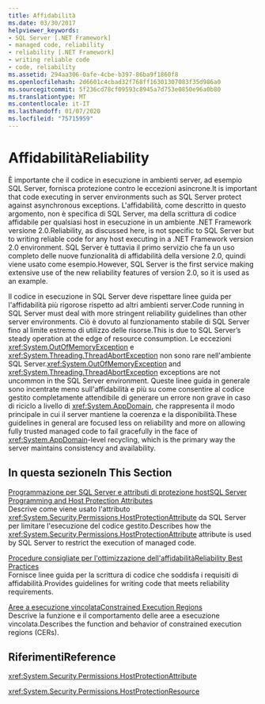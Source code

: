 ```yaml
---
title: Affidabilità
ms.date: 03/30/2017
helpviewer_keywords:
- SQL Server [.NET Framework]
- managed code, reliability
- reliability [.NET Framework]
- writing reliable code
- code, reliability
ms.assetid: 294aa306-0afe-4cbe-b397-86ba9f1860f8
ms.openlocfilehash: 2d6601c4cbad32f768ff16301307083f35d986a0
ms.sourcegitcommit: 5f236cd78cf09593c8945a7d753e0850e96a0b80
ms.translationtype: MT
ms.contentlocale: it-IT
ms.lasthandoff: 01/07/2020
ms.locfileid: "75715959"
---
```

# <a name="reliability"></a><span data-ttu-id="04566-102">Affidabilità</span><span class="sxs-lookup"><span data-stu-id="04566-102">Reliability</span></span>
<span data-ttu-id="04566-103">È importante che il codice in esecuzione in ambienti server, ad esempio SQL Server, fornisca protezione contro le eccezioni asincrone.</span><span class="sxs-lookup"><span data-stu-id="04566-103">It is important that code executing in server environments such as SQL Server protect against asynchronous exceptions.</span></span> <span data-ttu-id="04566-104">L'affidabilità, come descritto in questo argomento, non è specifica di SQL Server, ma della scrittura di codice affidabile per qualsiasi host in esecuzione in un ambiente .NET Framework versione 2.0.</span><span class="sxs-lookup"><span data-stu-id="04566-104">Reliability, as discussed here, is not specific to SQL Server but to writing reliable code for any host executing in a .NET Framework version 2.0 environment.</span></span> <span data-ttu-id="04566-105">SQL Server è tuttavia il primo servizio che fa un uso completo delle nuove funzionalità di affidabilità della versione 2.0, quindi viene usato come esempio.</span><span class="sxs-lookup"><span data-stu-id="04566-105">However, SQL Server is the first service making extensive use of the new reliability features of version 2.0, so it is used as an example.</span></span>  
  
 <span data-ttu-id="04566-106">Il codice in esecuzione in SQL Server deve rispettare linee guida per l'affidabilità più rigorose rispetto ad altri ambienti server.</span><span class="sxs-lookup"><span data-stu-id="04566-106">Code running in SQL Server must deal with more stringent reliability guidelines than other server environments.</span></span> <span data-ttu-id="04566-107">Ciò è dovuto al funzionamento stabile di SQL Server fino al limite estremo di utilizzo delle risorse.</span><span class="sxs-lookup"><span data-stu-id="04566-107">This is due to SQL Server’s steady operation at the edge of resource consumption.</span></span>  <span data-ttu-id="04566-108">Le eccezioni <xref:System.OutOfMemoryException> e <xref:System.Threading.ThreadAbortException> non sono rare nell'ambiente SQL Server.</span><span class="sxs-lookup"><span data-stu-id="04566-108"><xref:System.OutOfMemoryException> and <xref:System.Threading.ThreadAbortException> exceptions are not uncommon in the SQL Server environment.</span></span> <span data-ttu-id="04566-109">Queste linee guida in generale sono incentrate meno sull'affidabilità e più su come consentire al codice gestito completamente attendibile di generare un errore non grave in caso di riciclo a livello di <xref:System.AppDomain>, che rappresenta il modo principale in cui il server mantiene la coerenza e la disponibilità.</span><span class="sxs-lookup"><span data-stu-id="04566-109">These guidelines in general are focused less on reliability and more on allowing fully trusted managed code to fail gracefully in the face of <xref:System.AppDomain>-level recycling, which is the primary way the server maintains consistency and availability.</span></span>  
  
## <a name="in-this-section"></a><span data-ttu-id="04566-110">In questa sezione</span><span class="sxs-lookup"><span data-stu-id="04566-110">In This Section</span></span>  
 [<span data-ttu-id="04566-111">Programmazione per SQL Server e attributi di protezione host</span><span class="sxs-lookup"><span data-stu-id="04566-111">SQL Server Programming and Host Protection Attributes</span></span>](sql-server-programming-and-host-protection-attributes.md)  
 <span data-ttu-id="04566-112">Descrive come viene usato l'attributo <xref:System.Security.Permissions.HostProtectionAttribute> da SQL Server per limitare l'esecuzione del codice gestito.</span><span class="sxs-lookup"><span data-stu-id="04566-112">Describes how the <xref:System.Security.Permissions.HostProtectionAttribute> attribute is used by SQL Server to restrict the execution of managed code.</span></span>  
  
 [<span data-ttu-id="04566-113">Procedure consigliate per l'ottimizzazione dell'affidabilità</span><span class="sxs-lookup"><span data-stu-id="04566-113">Reliability Best Practices</span></span>](reliability-best-practices.md)  
 <span data-ttu-id="04566-114">Fornisce linee guida per la scrittura di codice che soddisfa i requisiti di affidabilità.</span><span class="sxs-lookup"><span data-stu-id="04566-114">Provides guidelines for writing code that meets reliability requirements.</span></span>  
  
 [<span data-ttu-id="04566-115">Aree a esecuzione vincolata</span><span class="sxs-lookup"><span data-stu-id="04566-115">Constrained Execution Regions</span></span>](constrained-execution-regions.md)  
 <span data-ttu-id="04566-116">Descrive la funzione e il comportamento delle aree a esecuzione vincolata.</span><span class="sxs-lookup"><span data-stu-id="04566-116">Describes the function and behavior of constrained execution regions (CERs).</span></span>  
  
## <a name="reference"></a><span data-ttu-id="04566-117">Riferimenti</span><span class="sxs-lookup"><span data-stu-id="04566-117">Reference</span></span>  
 <xref:System.Security.Permissions.HostProtectionAttribute>  
  
 <xref:System.Security.Permissions.HostProtectionResource>
